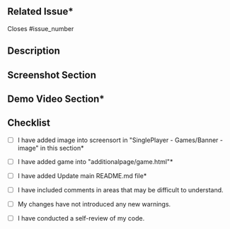 <!-- Pull Request Template -->

## Related Issue*

Closes #issue_number

<!-- If there is no issue number, the PR will not be merged. Therefore, please ensure that the issue number is added -->

## Description

<!-- Write a brief description of the changes made in the PR. Explain the problem being addressed, or any relevant
information. -->

## Screenshot Section

<!-- Include the screenshot to preview the changes done and their proper functionality -->

## Demo Video Section*

<!-- Include the demo video to preview the changes done and their proper functionality -->

## Checklist 

<!-- [x] - To mark checked, put 'x' in place of ' '(space)  -->
<!-- [ ] - Keep unchecked using ' '(space)  -->

- [ ] I have added image into screensort in "SinglePlayer - Games/Banner - image" in this section*
- [ ] I have added game into "additionalpage/game.html"*
- [ ] I have added Update main README.md file*
- [ ] I have included comments in areas that may be difficult to understand.
- [ ] My changes have not introduced any new warnings.
- [ ] I have conducted a self-review of my code.


